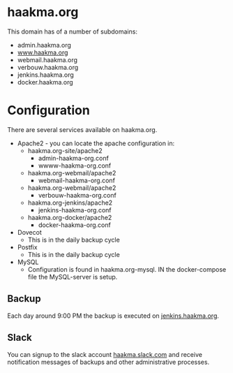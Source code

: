 # haakma.org

This domain has of a number of subdomains:

* admin.haakma.org
* www.haakma.org
* webmail.haakma.org
* verbouw.haakma.org
* jenkins.haakma.org
* docker.haakma.org

# Configuration

There are several services available on haakma.org.

* Apache2 - you can locate the apache configuration in:
  * haakma.org-site/apache2
    * admin-haakma-org.conf
    * wwww-haakma-org.conf
  * haakma.org-webmail/apache2
    * webmail-haakma-org.conf
  * haakma.org-webmail/apache2
    * verbouw-haakma-org.conf
  * haakma.org-jenkins/apache2
    * jenkins-haakma-org.conf
  * haakma.org-docker/apache2
    * docker-haakma-org.conf
* Dovecot
  * This is in the daily backup cycle
* Postfix
  * This is in the daily backup cycle
* MySQL
  * Configuration is found in haakma.org-mysql. IN the docker-compose file the MySQL-server is setup. 

## Backup

Each day around 9:00 PM the backup is executed on [jenkins.haakma.org](http://jenkins.haakma.org/job/haakma-org/job/haakma-org/).

## Slack

You can signup to the slack account [haakma.slack.com](https://haakma.slack.com) and receive notification messages of backups and other administrative processes.
